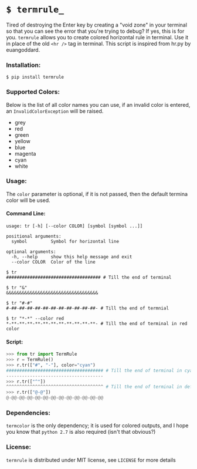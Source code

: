 `$ termrule_`
=============

Tired of destroying the Enter key by creating a "void zone" in your terminal so that you can see the error that you're trying to debug? If yes, this is for you. `termrule` allows you to create colored horizontal rule in terminal. Use it in place of the old `<hr />` tag in terminal. This script is inspired from hr.py by euangoddard.

### Installation:
` $ pip install termrule `

### Supported Colors:
Below is the list of all color names you can use, if an invalid color is entered, an `InvalidColorException` will be raised.
 - grey
 - red
 - green
 - yellow
 - blue
 - magenta
 - cyan
 - white

### Usage:
The `color` parameter is optional, if it is not passed, then the default termina color will be used.

#### Command Line:
```
usage: tr [-h] [--color COLOR] [symbol [symbol ...]]

positional arguments:
  symbol         Symbol for horizontal line

optional arguments:
  -h, --help     show this help message and exit
  --color COLOR  Color of the line
```
```
$ tr
#################################### # Till the end of terminal 

$ tr "&"
&&&&&&&&&&&&&&&&&&&&&&&&&&&&&&&&&&&

$ tr "#-#"
#-##-##-##-##-##-##-##-##-##-##-##- # Till the end of termnial 

$ tr "*-*" --color red
*-**-**-**-**-**-**-**-**-**-**-**- # Till the end of terminal in red color
```

#### Script:
```python
>>> from tr import TermRule
>>> r = TermRule()
>>> r.tr(["#", "-"], color="cyan")
##################################### # Till the end of terminal in cyan color
-------------------------------------
>>> r.tr(["^"])
^^^^^^^^^^^^^^^^^^^^^^^^^^^^^^^^^^^^^ # Till the end of terminal in default color
>>> r.tr(["@-@"])
@-@@-@@-@@-@@-@@-@@-@@-@@-@@-@@-@@-@@
```

### Dependencies:
`termcolor` is the only dependency; it is used for colored outputs, and I hope you know that `python 2.7` is also required (isn't that obvious?)

### License:
`termrule` is distributed under MIT license, see `LICENSE` for more details

